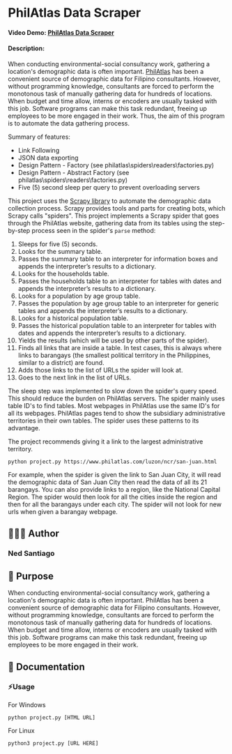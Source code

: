 # PhilAtlas Data Scraper

#### Video Demo: [PhilAtlas Data Scraper](https://youtu.be/H82yLyQt-LA)

#### Description:

When conducting environmental-social consultancy work, gathering a location's demographic data is often important. [PhilAtlas](https://www.philatlas.com/) has been a convenient source of demographic data for Filipino consultants. However, without programming knowledge, consultants are forced to perform the monotonous task of manually gathering data for hundreds of locations. When budget and time allow, interns or encoders are usually tasked with this job. Software programs can make this task redundant, freeing up employees to be more engaged in their work. Thus, the aim of this program is to automate the data gathering process.

Summary of features:
* Link Following
* JSON data exporting
* Design Pattern - Factory (see philatlas\spiders\readers\factories.py)
* Design Pattern - Abstract Factory (see philatlas\spiders\readers\factories.py)
* Five (5) second sleep per query to prevent overloading servers

This project uses the [Scrapy library](https://scrapy.org/) to automate the demographic data collection process. Scrapy provides tools and parts for creating bots, which Scrapy calls "spiders". This project implements a Scrapy spider that goes through the PhilAtlas website, gathering data from its tables using the step-by-step process seen in the spider's `parse` method:

1. Sleeps for five (5) seconds.
2. Looks for the summary table.
3. Passes the summary table to an interpreter for information boxes and appends the interpreter’s results to a dictionary.
4. Looks for the households table.
5. Passes the households table to an interpreter for tables with dates and appends the interpreter’s results to a dictionary.
6. Looks for a population by age group table.
7. Passes the population by age group table to an interpreter for generic tables and appends the interpreter’s results to a dictionary.
8. Looks for a historical population table.
9. Passes the historical population table to an interpreter for tables with dates and appends the interpreter’s results to a dictionary.
10. Yields the results (which will be used by other parts of the spider).
11. Finds all links that are inside a table. In test cases, this is always where links to barangays (the smallest political territory in the Philippines, similar to a district) are found.
12. Adds those links to the list of URLs the spider will look at.
13. Goes to the next link in the list of URLs.

The sleep step was implemented to slow down the spider's query speed. This should reduce the burden on PhilAtlas servers. The spider mainly uses table ID's to find tables. Most webpages in PhilAtlas use the same ID's for all its webpages. PhilAtlas pages tend to show the subsidiary administrative territories in their own tables. The spider uses these patterns to its advantage.

The project recommends giving it a link to the largest administrative territory.
```
python project.py https://www.philatlas.com/luzon/ncr/san-juan.html
```
For example, when the spider is given the link to San Juan City, it will read the demographic data of San Juan City then read the data of all its 21 barangays. You can also provide links to a region, like the National Capital Region. The spider would then look for all the cities inside the region and then for all the barangays under each city. The spider will not look for new urls when given a barangay webpage.


## 🧑🏽‍💻 Author
### Ned Santiago

## 🎯 Purpose

When conducting environmental-social consultancy work, gathering a location's demographic data is often important. PhilAtlas has been a convenient source of demographic data for Filipino consultants. However, without programming knowledge, consultants are forced to perform the monotonous task of manually gathering data for hundreds of locations. When budget and time allow, interns or encoders are usually tasked with this job. Software programs can make this task redundant, freeing up employees to be more engaged in their work.

## 📖 Documentation

### ⚡Usage

For Windows
```
python project.py [HTML URL]
```
For Linux
```
python3 project.py [URL HERE]
```
